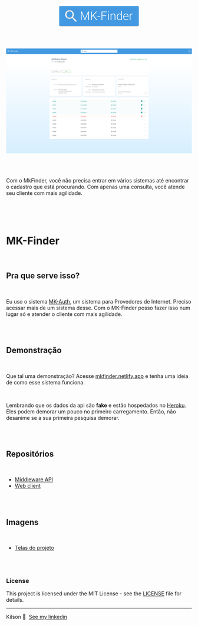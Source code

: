 <h1 align="center">
  <a name="logo" href="https://mkfinder.netlify.app"><img src=".github/Logo.png" alt="MK Finder" width="222"></a>
  <br>
</h1>

<br />

<p align="center">
  <img  src=".github/Dashboard.png" alt="MK Finder" width="600">
</p>
<br>
<br>

<p>
  Com o MkFinder, você não precisa entrar em vários sistemas até encontrar o cadastro que está procurando. Com apenas uma consulta, você atende seu cliente com mais agilidade.
</p>

<br>
<br>
<br>
<h1>MK-Finder</h1>
<br>
<h2>Pra que serve isso?</h2>
<br>
<p>
  Eu uso o sistema <a href="http://mk-auth.com.br/page/mkauth-1">MK-Auth</a>, um sistema para Provedores de Internet. Preciso acessar mais de um sistema desse. Com o MK-Finder posso fazer isso num lugar só e atender o cliente com mais agilidade.
</p>
<br>
<br>
<h2>Demonstração</h2>
<br>
<p>
  Que tal uma demonstração? Acesse <a href="https://mkfinder.netlify.app">mkfinder.netlify.app</a> e tenha uma ideia de como esse sistema funciona.
</p>
<br>
<p>
  Lembrando que os dados da api são <strong>fake</strong> e estão hospedados no <a href="https://www.heroku.com">Heroku</a>. Eles podem demorar um pouco no primeiro carregamento. Então, não desanime se a sua primeira pesquisa demorar.
</p>
<br>
<br>
<h2>Repositórios</h2>
<br>

- [Middleware API](https://github.com/kilsonrs/mkfinder-api)
- [Web client](https://github.com/kilsonrs/mkfinder-web)

<br>
<br>
<h2>Imagens</h2>
<br>

- [Telas do projeto](Imagens.md)

<br>
<br>

<h3>License</h3>

This project is licensed under the MIT License - see the [LICENSE](LICENSE) file for details.



---

Kilson 👋 &nbsp;[See my linkedin](https://www.linkedin.com/in/kilsonrs/)


